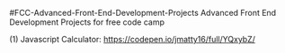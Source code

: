 #FCC-Advanced-Front-End-Development-Projects
Advanced Front End Development Projects for free code camp

(1) Javascript Calculator: https://codepen.io/jmatty16/full/YQxybZ/
